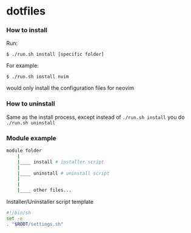 # dotfiles

### How to install

Run:
```
$ ./run.sh install [specific folder]
```

For example:
```
$ ./run.sh install nvim
```
would only install the configuration files for neovim

### How to uninstall
Same as the install process, except instead of `./run.sh install` you do `./run.sh uninstall`

### Module example
```bash
module folder
	|
	|____ install # installer script
	|
	|____ uninstall # uninstall script
	|
	|
	|____ other files...
```

Installer/Uninstaller script template
```bash
#!/bin/sh
set -e
. "$ROOT/settings.sh"
```
